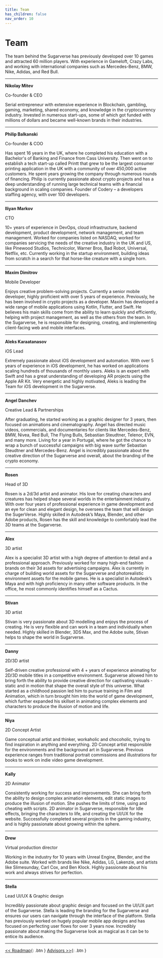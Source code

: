 ```yaml
---
title: Team
has_children: false
nav_order: 10
---
```


# Team

The team behind the Sugarverse has previously developed over 10 games and attracted 60 million players.  With experience in Gameloft, Crazy Labs, and working with international companies such as Mercedes-Benz, BMW, Nike, Adidas, and Red Bull.

---

**Nikolay Mitev**

Co-founder & CEO

Serial entrepreneur with extensive experience in Blockchain, gambling, gaming, marketing, shared economy, and knowledge in the cryptocurrency industry. Invested in numerous start-ups, some of which got funded with millions of dollars and became well-known brands in their industries.

---

**Philip Balkanski**

Co-founder & COO

Has spent 16 years in the UK, where he completed his education with a Bachelor's of Banking and Finance from Cass University. Then went on to establish a tech start-up called Printt that grew to be the largest consumer printing application in the UK with a community of over 450,000 active customers. He spent years growing the company through numerous rounds of financing. Philip is currently passionate about crypto projects and has a deep understanding of running large technical teams with a financial background in scaling companies. Founder of Codery – a developers staffing agency, with over 100 developers.

---

**Iliyan Markov**

CTO

10+ years of experience in DevOps, cloud infrastructure, backend development, product development, network management, and team management. Worked for companies listed on NASDAQ, worked for companies servicing the needs of the creative industry in the UK and US, like Pinewood Studios, Technicolor, Warner Bros, Bad Robot, Universal, Netflix, etc. Currently working in the startup environment, building ideas from scratch in a search for that horse-like creature with a single horn.

---

**Maxim Dimitrov**

Mobile Developer

Enjoys creative problem-solving projects. Currently a senior mobile developer, highly proficient with over 5 years of experience. Previously, he has been involved in crypto projects as a developer. Maxim has developed a wide range of mobile applications using Kotlin, Flutter, and Swift. He believes his main skills come from the ability to learn quickly and efficiently, helping with project management, as well as the others from the team. In the Sugarverse, he is responsible for designing, creating, and implementing client-facing web and mobile interfaces.

---

**Aleks Karaatanasov**

iOS Lead

Extremely passionate about iOS development and automation. With over 5 years of experience in iOS development, he has worked on applications scaling hundreds of thousands of monthly users. Aleks is an expert with Swift and has a great understanding of developing AR projects using the Apple AR Kit. Very energetic and highly motivated, Aleks is leading the Team for iOS development in the Sugarverse.

---

**Angel Danchev**

Creative Lead & Partnerships

After graduating, he started working as a graphic designer for 3 years, then focused on animations and cinematography. Angel has directed music videos, commercials, and documentaries for clients like Mercedes-Benz, BMW, Nivea, Red Bull, The Flying Bulls, Sebastian Steudtner, Telenor, EVN, and many more. Living for a year in Portugal, where he got the chance to wrap a bunch of successful campaigns with big wave surfer Sebastian Steudtner and Mercedes-Benz. Angel is incredibly passionate about the creative direction of the Sugarverse and overall, about the branding of the crypto economy.

---

**Rosen**

Head of 3D

Rosen is a 2d/3d artist and animator. His love for creating characters and creatures has helped shape several worlds in the entertainment industry. With over four years of professional experience in game development and an eye for clean and elegant design, he oversees the team that will design the SugerVerse. Highly skilled in Autodesk’s Maya, Blender, and other Adobe products, Rosen has the skill and knowledge to comfortably lead the 3D teams at the Sugarverse.

---

**Alex**

3D artist

Alex is a specialist 3D artist with a high degree of attention to detail and a professional approach. Previously worked for many high-end fashion brands on their 3d assets for advertising campaigns. Alex is currently in charge of building world assets for the Sugarverse and photorealistic environment assets for the mobile games. He is a specialist in Autodesk’s Maya and with high proficiency in many other software products. In the office, he most commonly identifies himself as a Cactus.

---

**Stivan**

3D artist

Stivan is very passionate about 3D modelling and enjoys the process of creating. He is very flexible and can work in a team and individually when needed. Highly skilled in Blender, 3DS Max, and the Adobe suite, Stivan helps to shape the world in Sugarverse.

---

**Danny**

2D/3D artist

Self-driven creative professional with 4 + years of experience animating for 2D/3D mobile titles in a competitive environment. Sugarverse allowed him to bring forth the ability to provide creative direction for captivating visuals - static and in motion that shape the overall style of this universe. What started as a childhood passion led him to pursue training in Film and Animation, which in turn brought him into the world of game development, which further expanded his skillset in animating complex elements and characters to produce the illusion of motion and life.

---

**Niya**

2D Concept Artist

Game conceptual artist and thinker, workaholic and chocoholic, trying to find inspiration in anything and everything. 2D Concept artist responsible for the environments and the background art in Sugarverse. Previous experience ranges from traditional portrait commissions and illustrations for books to work on indie video game development.

---

**Kally**

2D Animator

Consistently working for success and improvements. She can bring forth the ability to design complex animation elements, edit static images to produce the illusion of motion. She pushes the limits of time, using and cheating with scripts. 2D animator in Sugarverse, responsible for Idle effects, bringing the characters to life, and creating the UI/UX for the website. Successfully completed several projects in the gaming industry, and is highly passionate about growing within the sphere.

---

**Drew**

Virtual production director

Working in the industry for 10 years with Unreal Engine, Blender, and the Adobe suite. Worked with brands like Nike, Adidas, LG, Lakenzie, and artists like Slimesunday, Carl Cox, and Ben Klock. Highly passionate about his work and always strives for perfection.

---

**Stella**

Lead UI/UX & Graphic design

Incredibly passionate about graphic design and focused on the UI/UX part of the Sugarverse. Stella is leading the branding for the Sugarverse and ensures our users can navigate through the interface of the platform. Stella has previously worked on hugely popular mobile app designs and has focused on perfecting user flows for over 3 years now. Incredibly passionate about making the Sugarverse look as magical as it can be to entice its audience.

---

[<< Roadmap](https://sugarverse.github.io/9_roadmap.html){: .btn }
[Advisors >>](https://sugarverse.github.io/11_advisors.html){: .btn }
